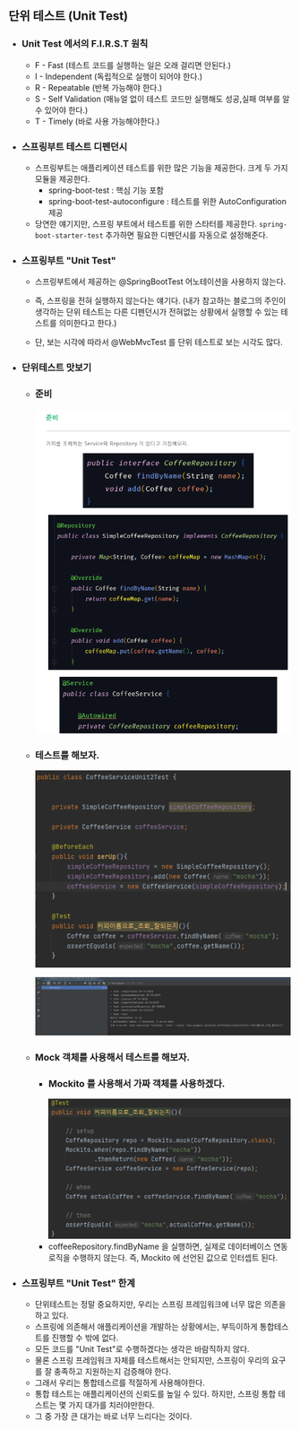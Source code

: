 ## 단위 테스트 (Unit Test)

* ### Unit Test 에서의 F.I.R.S.T 원칙
    * F - Fast (테스트 코드를 실행하는 일은 오래 걸리면 안된다.)
    * I - Independent (독립적으로 실행이 되어야 한다.)
    * R - Repeatable (반복 가능해야 한다.)
    * S - Self Validation (매뉴얼 없이 테스트 코드만 실행해도 성공,실패 여부를 알 수 있어야 한다.)
    * T - Timely (바로 사용 가능해야한다.)

* ### 스프링부트 테스트 디펜던시
    * 스프링부트는 애플리케이션 테스트를 위한 많은 기능을 제공한다. 크게 두 가지 모듈을 제공한다.
        * spring-boot-test : 핵심 기능 포함
        * spring-boot-test-autoconfigure : 테스트를 위한 AutoConfiguration 제공
    * 당연한 얘기지만, 스프링 부트에서 테스트를 위한 스타터를 제공한다. ```spring-boot-starter-test``` 
      추가하면 필요한 디펜던시를 자동으로 설정해준다.
      

* ### 스프링부트 "Unit Test"
    * 스프링부트에서 제공하는 @SpringBootTest 어노테이션을 사용하지 않는다.
    * 즉, 스프링을 전혀 실행하지 않는다는 얘기다.
      (내가 참고하는 블로그의 주인이 생각하는 단위 테스트는 다른 디펜던시가 전혀없는 상황에서 실행할 수 있는 테스트를 의미한다고 한다.)
      
    * 단, 보는 시각에 따라서 @WebMvcTest 를 단위 테스트로 보는 시각도 많다.
    
* ### 단위테스트 맛보기
    * ### 준비
        ![img_2.png](사진파일/단위%20테스트%20맛보기%20준비.png)
      
    * ### 테스트를 해보자.
        ![img_3.png](사진파일/단위%20테스트%20테스트_1.png)
      
        ![img_4.png](사진파일/단위%20테스트%20테스트_2.png)
      
    * ### Mock 객체를 사용해서 테스트를 해보자.
        * ### Mockito 를 사용해서 가짜 객체를 사용하겠다.
            ![img_5.png](사진파일/단위%20테스트%20Mockito%20사용.png)
        * coffeeRepository.findByName 을 실행하면, 실제로 데이터베이스 연동 로직을 수행하지 않는다.
        즉, Mockito 에 선언된 값으로 인터셉트 된다.
          

* ### 스프링부트 "Unit Test" 한계
    * 단위테스트는 정말 중요하지만, 우리는 스프링 프레임워크에 너무 많은 의존을 하고 있다.
    * 스프링에 의존해서 애플리케이션을 개발하는 상황에서는, 부득이하게 통합테스트를 진행할 수 밖에 없다.
    * 모든 코드를 "Unit Test"로 수행하겠다는 생각은 바람직하지 않다.
    * 물론 스프링 프레임워크 자체를 테스트해서는 안되지만, 스프링이 우리의 요구를 잘 충족하고 지원하는지 검증해야 한다.
    * 그래서 우리는 통합테스르를 적절하게 사용해야한다.
    * 통합 테스트는 애플리케이션의 신뢰도를 높일 수 있다. 하지만, 스프링 통합 테스트는 몇 가지 대가를 치러야만한다.
    * 그 중 가장 큰 대가는 바로 너무 느리다는 것이다.
        
